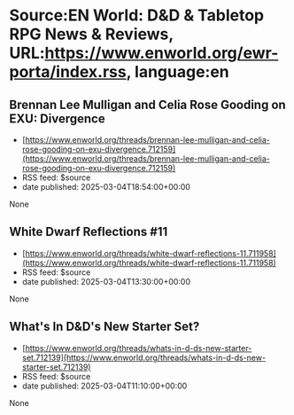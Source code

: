 # Source:EN World: D&D & Tabletop RPG News & Reviews, URL:https://www.enworld.org/ewr-porta/index.rss, language:en

## Brennan Lee Mulligan and Celia Rose Gooding on EXU: Divergence
 - [https://www.enworld.org/threads/brennan-lee-mulligan-and-celia-rose-gooding-on-exu-divergence.712159](https://www.enworld.org/threads/brennan-lee-mulligan-and-celia-rose-gooding-on-exu-divergence.712159)
 - RSS feed: $source
 - date published: 2025-03-04T18:54:00+00:00

None

## White Dwarf Reflections #11
 - [https://www.enworld.org/threads/white-dwarf-reflections-11.711958](https://www.enworld.org/threads/white-dwarf-reflections-11.711958)
 - RSS feed: $source
 - date published: 2025-03-04T13:30:00+00:00

None

## What's In D&D's New Starter Set?
 - [https://www.enworld.org/threads/whats-in-d-ds-new-starter-set.712139](https://www.enworld.org/threads/whats-in-d-ds-new-starter-set.712139)
 - RSS feed: $source
 - date published: 2025-03-04T11:10:00+00:00

None

